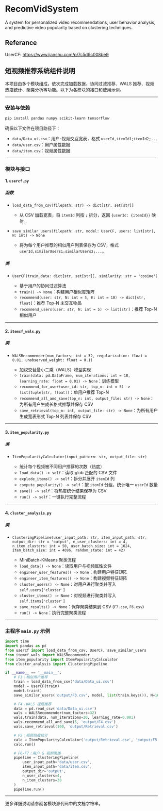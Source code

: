 # RecomVidSystem

A system for personalized video recommendations, user behavior analysis, and predictive video popularity based on clustering techniques.

## Referance

UserCF: https://www.jianshu.com/p/7c5d9c008be9

## 短视频推荐系统组件说明

本项目由多个模块组成，依次完成加载数据、协同过滤推荐、WALS 推荐、视频热度统计、聚类分析等功能。以下为各模块的接口和使用示例。

---

### 安装与依赖

```bash
pip install pandas numpy scikit-learn tensorflow
```

确保以下文件在项目路径下：

* `data/Data_ui.csv`：用户-视频交互宽表，格式 `userId,itemId1;itemId2;...`
* `data/user.csv`：用户属性数据
* `data/item.csv`：视频属性数据

---

### 模块与接口

#### 1. `usercf.py`

##### 函数

* `load_data_from_csv(filepath: str) -> dict[str, set[str]]`

  * 从 CSV 加载宽表，将 `itemId` 列按 `;` 拆分，返回 `{userId: {itemId}}` 映射。

* `save_similar_users(filepath: str, model: UserCF, users: list[str], N: int) -> None`

  * 将为每个用户推荐的相似用户列表保存为 CSV，格式 `userId,similarUsers1;similarUsers2;...`。

##### 类

* `UserCF(train_data: dict[str, set[str]], similarity: str = 'cosine')`

  * 基于用户的协同过滤算法
  * `train() -> None`：构建用户相似度矩阵
  * `recommend(user: str, N: int = 5, K: int = 10) -> dict[str, float]`：推荐 Top-N 未交互物品
  * `recommend_users(user: str, N: int = 5) -> list[str]`：推荐 Top-N 相似用户

---

#### 2. `itemcf_wals.py`

##### 类

* `WALSRecommender(num_factors: int = 32, regularization: float = 0.01, unobserved_weight: float = 0.1)`

  * 加权交替最小二乘（WALS）模型实现
  * `train(data: pd.DataFrame, num_iterations: int = 10, learning_rate: float = 0.01) -> None`：训练模型
  * `recommend_for_user(user_id: str, top_n: int = 5) -> list[tuple[str, float]]`：单用户推荐 Top-N
  * `recommend_all_and_save(top_n: int, output_file: str) -> None`：为所有用户生成长格式推荐并保存 CSV
  * `save_retrieval(top_n: int, output_file: str) -> None`：为所有用户生成宽表形式 Top-N 列表并保存 CSV

---

#### 3. `item_popularity.py`

##### 类

* `ItemPopularityCalculator(input_pattern: str, output_file: str)`

  * 统计每个视频被不同用户推荐的次数（热度）
  * `load_data() -> self`：读取 glob 匹配的 CSV 文件
  * `explode_items() -> self`：拆分并展开 `itemId` 列
  * `compute_popularity() -> self`：按 `itemId` 分组，统计唯一 `userId` 数量
  * `save() -> self`：将热度统计结果保存为 CSV
  * `run() -> self`：一键执行完整流程

---

#### 4. `cluster_analysis.py`

##### 类

* `ClusteringPipeline(user_input_path: str,
                      item_input_path: str,
                      output_dir: str = 'output',
                      n_user_clusters: int = 4,
                      n_item_clusters: int = 50,
                      user_batch_size: int = 1024,
                      item_batch_size: int = 4096,
                      random_state: int = 42)`

  * MiniBatch-KMeans 聚类流程
  * `load_data() -> None`：读取用户与视频属性文件
  * `engineer_user_features() -> None`：构建用户特征矩阵
  * `engineer_item_features() -> None`：构建视频特征矩阵
  * `cluster_users() -> None`：对用户进行聚类并写入 `self.users['cluster']`
  * `cluster_items() -> None`：对视频进行聚类并写入 `self.items['cluster']`
  * `save_results() -> None`：保存聚类结果到 CSV (`F7.csv`, `F6.csv`)
  * `run() -> None`：执行完整聚类流程

---

### 主程序 `main.py` 示例

```python
import time
import pandas as pd
from usercf import load_data_from_csv, UserCF, save_similar_users
from itemcf_wals import WALSRecommender
from item_popularity import ItemPopularityCalculator
from cluster_analysis import ClusteringPipeline

if __name__ == '__main__':
    # F3：相似用户推荐
    train = load_data_from_csv('data/Data_ui.csv')
    model = UserCF(train)
    model.train()
    save_similar_users('output/F3.csv', model, list(train.keys()), N=10)

    # F4：WALS 视频推荐
    data = pd.read_csv('data/Data_ui.csv')
    wals = WALSRecommender(num_factors=32)
    wals.train(data, num_iterations=20, learning_rate=0.001)
    wals.recommend_all_and_save(5, 'output/F4.csv')
    wals.save_retrieval(100, 'output/Retrieval.csv')

    # F5：视频热度统计
    calc = ItemPopularityCalculator('output/Retrieval.csv', 'output/F5.csv')
    calc.run()

    # F6-F7：用户 & 视频聚类
    pipeline = ClusteringPipeline(
        user_input_path='data/user.csv',
        item_input_path='data/item.csv',
        output_dir='output',
        n_user_clusters=4,
        n_item_clusters=30
    )
    pipeline.run()
```

---

更多详细说明请参阅各模块源代码中的文档字符串。
